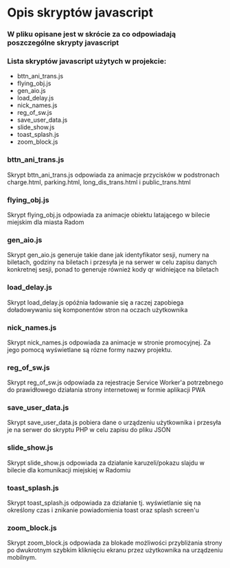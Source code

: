 # Opis skryptów javascript 
### W pliku opisane jest w skrócie za co odpowiadają poszczególne skrypty javascript

### Lista skryptów javascript użytych w projekcie:
- bttn_ani_trans.js
- flying_obj.js
- gen_aio.js
- load_delay.js
- nick_names.js
- reg_of_sw.js
- save_user_data.js
- slide_show.js
- toast_splash.js
- zoom_block.js

### bttn_ani_trans.js
Skrypt bttn_ani_trans.js odpowiada za animacje przycisków w podstronach charge.html, parking.html, long_dis_trans.html i public_trans.html
### flying_obj.js
Skrypt flying_obj.js odpowiada za animacje obiektu latającego w bilecie miejskim dla miasta Radom
### gen_aio.js
Skrypt gen_aio.js generuje takie dane jak identyfikator sesji, numery na biletach, godziny na biletach i przesyła je na serwer w celu zapisu danych konkretnej sesji, ponad to generuje również kody qr widniejące na biletach
### load_delay.js
Skrypt load_delay.js opóźnia ładowanie się a raczej zapobiega doładowywaniu się komponentów stron na oczach użytkownika
### nick_names.js
Skrypt nick_names.js odpowiada za animacje w stronie promocyjnej. Za jego pomocą wyświetlane są rózne formy nazwy projektu.
### reg_of_sw.js
Skrypt reg_of_sw.js odpowiada za rejestracje Service Worker'a potrzebnego do prawidłowego działania strony internetowej w formie aplikacji PWA
### save_user_data.js
Skrypt save_user_data.js pobiera dane o urządzeniu użytkownika i przesyła je na serwer do skryptu PHP w celu zapisu do pliku JSON
### slide_show.js
Skrypt slide_show.js odpowiada za działanie karuzeli/pokazu slajdu w bilecie dla komunikacji miejskiej w Radomiu
### toast_splash.js
Skrypt toast_splash.js odpowiada za działanie tj. wyświetlanie się na określony czas i znikanie powiadomienia toast oraz splash screen'u
### zoom_block.js 
Skrypt zoom_block.js odpowiada za blokade możliwości przybliżania strony po dwukrotnym szybkim kliknięciu ekranu przez użytkownika na urządzeniu mobilnym.

